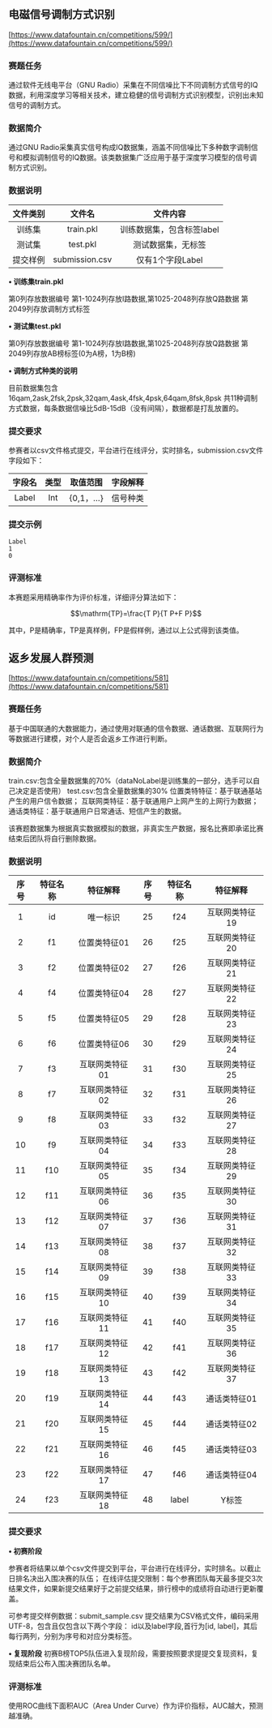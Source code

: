 <!-- CCF大数据与计算智能大赛 -->
<!-- 大赛迄今已成功举办九届，累计吸引全球25个国家，1500余所高校、1800余家企事业单位及80余所科研机构的16万余人参与，已成为中国大数据与人工智能领域影响力最广、参赛规模最大、成熟度最高的综合赛事之一。 -->
<!-- 2022-09-15 -->
<!-- <a target="_blank" href="https://www.zhihu.com/people/ashui233/">阿水</a>, <a target="_blank" href="https://www.zhihu.com/people/wang-he-13-93">鱼遇雨欲语与余</a>-->
<!--  -->

## 电磁信号调制方式识别

[https://www.datafountain.cn/competitions/599/](https://www.datafountain.cn/competitions/599/)

### 赛题任务

通过软件无线电平台（GNU Radio）采集在不同信噪比下不同调制方式信号的IQ数据，利用深度学习等相关技术，建立稳健的信号调制方式识别模型，识别出未知信号的调制方式。

### 数据简介

通过GNU Radio采集真实信号构成IQ数据集，涵盖不同信噪比下多种数字调制信号和模拟调制信号的IQ数据。该类数据集广泛应用于基于深度学习模型的信号调制方式识别。

### 数据说明

| 文件类别 |     文件名     |         文件内容          |
| :------: | :------------: | :-----------------------: |
|  训练集  |   train.pkl    | 训练数据集，包含标签label |
|  测试集  |    test.pkl    |    测试数据集，无标签     |
| 提交样例 | submission.csv |     仅有1个字段Label      |

**• 训练集train.pkl**

第0列存放数据编号
 第1-1024列存放I路数据,第1025-2048列存放Q路数据
 第2049列存放调制方式标签

**• 测试集test.pkl**

第0列存放数据编号
 第1-1024列存放I路数据,第1025-2048列存放Q路数据
 第2049列存放AB榜标签(0为A榜，1为B榜)

**• 调制方式种类的说明**

目前数据集包含16qam,2ask,2fsk,2psk,32qam,4ask,4fsk,4psk,64qam,8fsk,8psk
 共11种调制方式数据，每条数据信噪比5dB-15dB（没有间隔），数据都是打乱放置的。

### 提交要求

参赛者以csv文件格式提交，平台进行在线评分，实时排名，submission.csv文件字段如下：

| 字段名 | 类型 | 取值范围 | 字段解释 |
| :----: | :--: | :------: | :------: |
| Label  | Int  | {0,1，…} | 信号种类 |

### 提交示例

```
Label
1
0
```

### 评测标准

本赛题采用精确率作为评价标准，详细评分算法如下：

$$\mathrm{TP}=\frac{T P}{T P+F P}$$

其中，P是精确率，TP是真样例，FP是假样例，通过以上公式得到该类值。




## 返乡发展人群预测

[https://www.datafountain.cn/competitions/581](https://www.datafountain.cn/competitions/581)

### 赛题任务

基于中国联通的大数据能力，通过使用对联通的信令数据、通话数据、互联网行为等数据进行建模，对个人是否会返乡工作进行判断。

### 数据简介

train.csv:包含全量数据集的70%（dataNoLabel是训练集的一部分，选手可以自己决定是否使用）
 test.csv:包含全量数据集的30%
 位置类特特征：基于联通基站产生的用户信令数据；
 互联网类特征：基于联通用户上网产生的上网行为数据；
 通话类特征：基于联通用户日常通话、短信产生的数据。

该赛题数据集为根据真实数据模拟的数据，非真实生产数据，报名比赛即承诺比赛结束后团队将自行删除数据。

### 数据说明

| 序号 | 特征名称 |    特征解释    | 序号 | 特征名称 |    特征解释    |
| :--: | :------: | :------------: | :--: | :------: | :------------: |
|  1   |    id    |    唯一标识    |  25  |   f24    | 互联网类特征19 |
|  2   |    f1    |  位置类特征01  |  26  |   f25    | 互联网类特征20 |
|  3   |    f2    |  位置类特征02  |  27  |   f26    | 互联网类特征21 |
|  4   |    f4    |  位置类特征04  |  28  |   f27    | 互联网类特征22 |
|  5   |    f5    |  位置类特征05  |  29  |   f28    | 互联网类特征23 |
|  6   |    f6    |  位置类特征06  |  30  |   f29    | 互联网类特征24 |
|  7   |    f3    | 互联网类特征01 |  31  |   f30    | 互联网类特征25 |
|  8   |    f7    | 互联网类特征02 |  32  |   f31    | 互联网类特征26 |
|  9   |    f8    | 互联网类特征03 |  33  |   f32    | 互联网类特征27 |
|  10  |    f9    | 互联网类特征04 |  34  |   f33    | 互联网类特征28 |
|  11  |   f10    | 互联网类特征05 |  35  |   f34    | 互联网类特征29 |
|  12  |   f11    | 互联网类特征06 |  36  |   f35    | 互联网类特征30 |
|  13  |   f12    | 互联网类特征07 |  37  |   f36    | 互联网类特征31 |
|  14  |   f13    | 互联网类特征08 |  38  |   f37    | 互联网类特征32 |
|  15  |   f14    | 互联网类特征09 |  39  |   f38    | 互联网类特征33 |
|  16  |   f15    | 互联网类特征10 |  40  |   f39    | 互联网类特征34 |
|  17  |   f16    | 互联网类特征11 |  41  |   f40    | 互联网类特征35 |
|  18  |   f17    | 互联网类特征12 |  42  |   f41    | 互联网类特征36 |
|  19  |   f18    | 互联网类特征13 |  43  |   f42    | 互联网类特征37 |
|  20  |   f19    | 互联网类特征14 |  44  |   f43    |  通话类特征01  |
|  21  |   f20    | 互联网类特征15 |  45  |   f44    |  通话类特征02  |
|  22  |   f21    | 互联网类特征16 |  46  |   f45    |  通话类特征03  |
|  23  |   f22    | 互联网类特征17 |  47  |   f46    |  通话类特征04  |
|  24  |   f23    | 互联网类特征18 |  48  |  label   |     Y标签      |

### 提交要求

**• 初赛阶段**

参赛者将结果以单个csv文件提交到平台，平台进行在线评分，实时排名。以截止日排名决出入围决赛的队伍；
 在线评估提交限制：每个参赛团队每天最多提交3次结果文件，如果新提交结果好于之前提交结果，排行榜中的成绩将自动进行更新覆盖。

可参考提交样例数据：submit_sample.csv
 提交结果为CSV格式文件，编码采用UTF-8，包含且仅包含以下两个字段：
 id以及label字段,首行为[id, label]，其后每行两列，分别为序号和对应分类标签。

**• 复现阶段**
 初赛B榜TOP5队伍进入复现阶段，需要按照要求提提交复现资料，复现结束后公布入围决赛团队名单。

### 评测标准

使用ROC曲线下面积AUC（Area Under Curve）作为评价指标，AUC越大，预测越准确。
